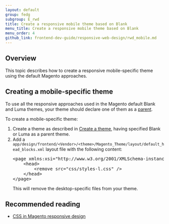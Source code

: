```yaml
---
layout: default
group: fedg
subgroup: E_rwd
title: Create a responsive mobile theme based on Blank
menu_title: Create a responsive mobile theme based on Blank
menu_order: 4
github_link: frontend-dev-guide/responsive-web-design/rwd_mobile.md
---
```

<h2>Overview</h2>
This topic describes how to create a responsive mobile-specific theme using the default Magento approaches. 

<h2>Creating a mobile-specific theme</h2>

To use all the responsive approaches used in the Magento default Blank and Luma themes, your theme should declare one of them as a <a href="{{site.gdeurl}}frontend-dev-guide/themes/theme-inherit.html" target="_blank">parent</a>. 

To create a mobile-specific theme:
<ol>
<li>Create a theme as described in <a href="{{site.gdeurl}}frontend-dev-guide/themes/theme-create.html" target="_blank">Create a theme</a>, having specified Blank or Luma as a parent theme.</li>
<li>Add a <code>app/design/frontend/&lt;Vendor&gt;/&lt;theme&gt;/Magento_Theme/layout/default_head_blocks.xml</code> layout file with the following content:
<pre>
&lt;page xmlns:xsi=&quot;http://www.w3.org/2001/XMLSchema-instance&quot; xsi:noNamespaceSchemaLocation=&quot;../../../../../../../lib/internal/Magento/Framework/View/Layout/etc/page_configuration.xsd&quot;&gt;
    &lt;head&gt;
        &lt;remove src=&quot;css/styles-l.css&quot; /&gt;
    &lt;/head&gt;
&lt;/page&gt;
</pre>

This will remove the desktop-specific files from your theme.
</li>
</ol>

<h2>Recommended reading</h2>
<ul>
<li><a href="{{site.gdeurl}}frontend-dev-guide/responsive-web-design/rwd_css.html" target="_blank">CSS in Magento responsive design</a></li>
</ul>
